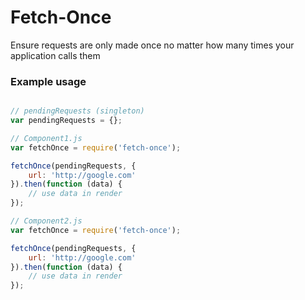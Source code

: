 # Fetch-Once

Ensure requests are only made once no matter how many times your application calls them

### Example usage

```js

// pendingRequests (singleton)
var pendingRequests = {};

// Component1.js
var fetchOnce = require('fetch-once');

fetchOnce(pendingRequests, {
    url: 'http://google.com'
}).then(function (data) {
    // use data in render
});

// Component2.js
var fetchOnce = require('fetch-once');

fetchOnce(pendingRequests, {
    url: 'http://google.com'
}).then(function (data) {
    // use data in render
});

```
